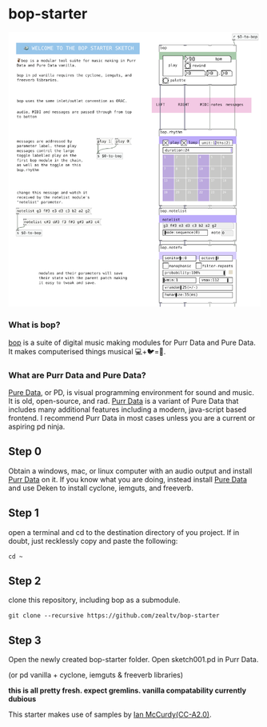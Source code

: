# bop-starter

![bop starter sketch01.pd](./bop-starter.png)

### What is bop?
[bop](https://github.com/zealtv/bop) is a suite of digital music making modules for Purr Data and Pure Data.  It makes computerised things musical 💻+🐦=🎷.

### What are Purr Data and Pure Data?
[Pure Data](puredata.info), or PD, is visual programming environment for sound and music.  It is old, open-source, and rad.
[Purr Data](https://agraef.github.io/purr-data/) is a variant of Pure Data that includes many additional features including a modern, java-script based frontend. I recommend Purr Data in most cases unless you are a current or aspiring pd ninja.

## Step 0
Obtain a  windows, mac, or linux computer with an audio output and install [Purr Data](https://github.com/agraef/purr-data/releases) on it.
 If you know what you are doing, instead install [Pure Data](https://puredata.info/downloads/pure-data) and use Deken to install cyclone, iemguts, and freeverb.

## Step 1
open a terminal and cd to the destination directory of you project.  If in doubt, just recklessly copy and paste the following:
```
cd ~
```

## Step 2
clone this repository, including bop as a submodule.
```
git clone --recursive https://github.com/zealtv/bop-starter
```

## Step 3
Open the newly created bop-starter folder.  Open sketch001.pd in Purr Data.

(or pd vanilla + cyclone, iemguts & freeverb libraries)

**this is all pretty fresh.  expect gremlins. vanilla compatability currently dubious**

This starter makes use of samples by [Ian McCurdy](http://www.iainmccurdy.org/soundlibrary.html)[(CC-A2.0)](https://creativecommons.org/licenses/by/2.0/). 
